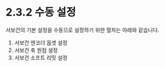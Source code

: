 # 2.3.2 수동 설정

서보건의 기본 설정을 수동으로 설정하기 위한 절차는 아래와 같습니다.

1. 서보건 엔코더 옵셋 설정
2. 서보건 축 원점 설정
3. 서보건 소프트 리밋 설정
